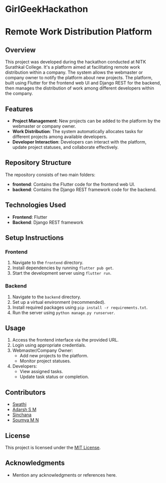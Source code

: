 # GirlGeekHackathon
# Remote Work Distribution Platform

## Overview
This project was developed during the hackathon conducted at NITK Surathkal College. It's a platform aimed at facilitating remote work distribution within a company. The system allows the webmaster or company owner to notify the platform about new projects. The platform, built using Flutter for the frontend web UI and Django REST for the backend, then manages the distribution of work among different developers within the company.

## Features
- **Project Management**: New projects can be added to the platform by the webmaster or company owner.
- **Work Distribution**: The system automatically allocates tasks for different projects among available developers.
- **Developer Interaction**: Developers can interact with the platform, update project statuses, and collaborate effectively.
  
## Repository Structure
The repository consists of two main folders:
- **frontend**: Contains the Flutter code for the frontend web UI.
- **backend**: Contains the Django REST framework code for the backend.

## Technologies Used
- **Frontend**: Flutter
- **Backend**: Django REST framework

## Setup Instructions
### Frontend
1. Navigate to the `frontend` directory.
2. Install dependencies by running `flutter pub get`.
3. Start the development server using `flutter run`.

### Backend
1. Navigate to the `backend` directory.
2. Set up a virtual environment (recommended).
3. Install required packages using `pip install -r requirements.txt`.
4. Run the server using `python manage.py runserver`.

## Usage
1. Access the frontend interface via the provided URL.
2. Login using appropriate credentials.
3. Webmaster/Company Owner:
   - Add new projects to the platform.
   - Monitor project statuses.
4. Developers:
   - View assigned tasks.
   - Update task status or completion.

## Contributors
- [Swathi](https://github.com/SwathiSherigar)
- [Adarsh S M](https://github.com/AdarshSavalagi)
- [Sinchana](link-to-profile)
- [Soumya M N](link-to-profile)

## License
This project is licensed under the [MIT License](LICENSE).

## Acknowledgments
- Mention any acknowledgments or references here.
